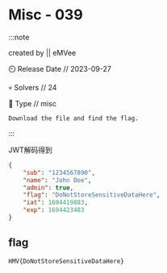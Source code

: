 # Misc - 039

:::note

created by || eMVee

⏲️ Release Date // 2023-09-27

💀 Solvers // 24

🧩 Type // misc

`Download the file and find the flag.`

:::

JWT解码得到

```json
{
    "sub": "1234567890",
    "name": "John Doe",
    "admin": true,
    "flag": "DoNotStoreSensitiveDataHere",
    "iat": 1694419883,
    "exp": 1694423483
}
```

## flag

```plaintext
HMV{DoNotStoreSensitiveDataHere}
```
